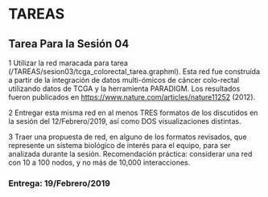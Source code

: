 TAREAS
================

Tarea Para la Sesión 04
-----------------------

1 Utilizar la red maracada para tarea (/TAREAS/sesion03/tcga\_colorectal\_tarea.graphml). Esta red fue construída a partir de la integración de datos multi-ómicos de cáncer colo-rectal utilizando datos de TCGA y la herramienta PARADIGM. Los resultados fueron publicados en <https://www.nature.com/articles/nature11252> (2012).

2 Entregar esta misma red en al menos TRES formatos de los discutidos en la sesión del 12/Febrero/2019, así como DOS visualizaciones distintas.

3 Traer una propuesta de red, en alguno de los formatos revisados, que represente un sistema biológico de interés para el equipo, para ser analizada durante la sesión. Recomendación práctica: considerar una red con 10 a 100 nodos, y no más de 10,000 interacciones.

### Entrega: 19/Febrero/2019
